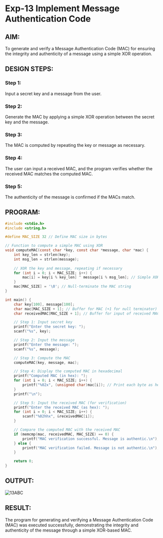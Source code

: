 # Exp-13 Implement Message Authentication Code

## AIM:

To generate and verify a Message Authentication Code (MAC) for ensuring the integrity and authenticity of a message using a simple XOR operation.

## DESIGN STEPS:

### Step 1:

Input a secret key and a message from the user.

### Step 2:

Generate the MAC by applying a simple XOR operation between the secret key and the message.

### Step 3:

The MAC is computed by repeating the key or message as necessary.

### Step 4:

The user can input a received MAC, and the program verifies whether the received MAC matches the computed MAC.

### Step 5:

The authenticity of the message is confirmed if the MACs match.

## PROGRAM:

```c
#include <stdio.h>
#include <string.h>

#define MAC_SIZE 32 // Define MAC size in bytes

// Function to compute a simple MAC using XOR
void computeMAC(const char *key, const char *message, char *mac) {
    int key_len = strlen(key);
    int msg_len = strlen(message);
    
    // XOR the key and message, repeating if necessary
    for (int i = 0; i < MAC_SIZE; i++) {
        mac[i] = key[i % key_len] ^ message[i % msg_len]; // Simple XOR operation
    }
    mac[MAC_SIZE] = '\0'; // Null-terminate the MAC string
}

int main() {
    char key[100], message[100];
    char mac[MAC_SIZE + 1]; // Buffer for MAC (+1 for null terminator)
    char receivedMAC[MAC_SIZE + 1]; // Buffer for input of received MAC

    // Step 1: Input secret key
    printf("Enter the secret key: ");
    scanf("%s", key);

    // Step 2: Input the message
    printf("Enter the message: ");
    scanf("%s", message);

    // Step 3: Compute the MAC
    computeMAC(key, message, mac);

    // Step 4: Display the computed MAC in hexadecimal
    printf("Computed MAC (in hex): ");
    for (int i = 0; i < MAC_SIZE; i++) {
        printf("%02x", (unsigned char)mac[i]); // Print each byte as hex
    }
    printf("\n");

    // Step 5: Input the received MAC (for verification)
    printf("Enter the received MAC (as hex): ");
    for (int i = 0; i < MAC_SIZE; i++) {
        scanf("%02hhx", &receivedMAC[i]);
    }

    // Compare the computed MAC with the received MAC
    if (memcmp(mac, receivedMAC, MAC_SIZE) == 0) {
        printf("MAC verification successful. Message is authentic.\n");
    } else {
        printf("MAC verification failed. Message is not authentic.\n");
    }

    return 0;
}
```

## OUTPUT:

![13ABC](https://github.com/user-attachments/assets/6b88f999-05e9-4342-b9e8-08e0ed3da003)

## RESULT:

The program for generating and verifying a Message Authentication Code (MAC) was executed successfully, demonstrating the integrity and authenticity of the message through a simple XOR-based MAC.
